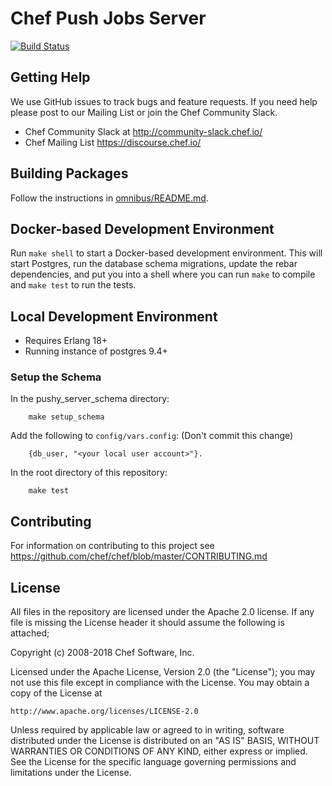 # Chef Push Jobs Server
[![Build Status](https://travis-ci.org/chef/opscode-pushy-server.svg?branch=master)](https://travis-ci.org/chef/opscode-pushy-server)

## Getting Help

We use GitHub issues to track bugs and feature requests. If you need help please post to our Mailing List or join the Chef Community Slack.

 * Chef Community Slack at http://community-slack.chef.io/
 * Chef Mailing List https://discourse.chef.io/

## Building Packages

Follow the instructions in [omnibus/README.md](omnibus/README.md).

## Docker-based Development Environment

Run `make shell` to start a Docker-based development environment. This will
start Postgres, run the database schema migrations, update the rebar
dependencies, and put you into a shell where you can run `make` to compile and
`make test` to run the tests.

## Local Development Environment

* Requires Erlang 18+
* Running instance of postgres 9.4+

### Setup the Schema

In the pushy\_server\_schema directory:

        make setup_schema

Add the following to `config/vars.config`: (Don't commit this change)

        {db_user, "<your local user account>"}.

In the root directory of this repository:

        make test

## Contributing

For information on contributing to this project see <https://github.com/chef/chef/blob/master/CONTRIBUTING.md>

## License

All files in the repository are licensed under the Apache 2.0 license. If any
file is missing the License header it should assume the following is attached;

Copyright (c) 2008-2018 Chef Software, Inc.

Licensed under the Apache License, Version 2.0 (the "License");
you may not use this file except in compliance with the License.
You may obtain a copy of the License at

    http://www.apache.org/licenses/LICENSE-2.0

Unless required by applicable law or agreed to in writing, software
distributed under the License is distributed on an "AS IS" BASIS,
WITHOUT WARRANTIES OR CONDITIONS OF ANY KIND, either express or implied.
See the License for the specific language governing permissions and
limitations under the License.
